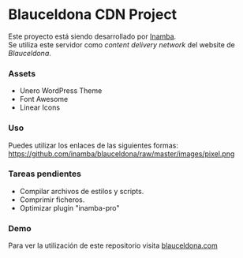 # Blauceldona CDN Project
Este proyecto está siendo desarrollado por <a href="https://inamba.com/" rel="nofollow" target="_blank">Inamba</a>.<br/>
Se utiliza este servidor como <em>content delivery network</em> del website de <em>Blauceldona</em>.


### Assets
* Unero WordPress Theme
* Font Awesome
* Linear Icons

### Uso
Puedes utilizar los enlaces de las siguientes formas:
	https://github.com/inamba/blauceldona/raw/master/images/pixel.png

### Tareas pendientes
* Compilar archivos de estilos y scripts.
* Comprimir ficheros.
* Optimizar plugin "inamba-pro"

### Demo
Para ver la utilización de este repositorio visita <a href="https://blauceldona.com/" rel="nofollow" target="_blank">blauceldona.com</a>
